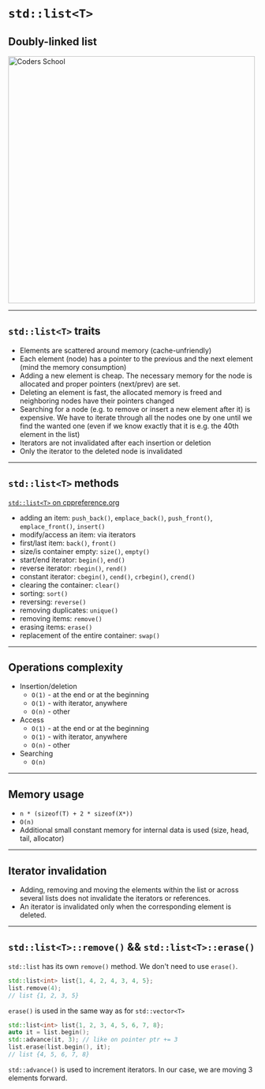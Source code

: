 <!-- .slide: data-background="#111111" -->

# `std::list<T>`

## Doubly-linked list

<a href="https://coders.school">
    <img width="500" src="../img/coders_school_logo.png" alt="Coders School" class="plain">
</a>

___

## `std::list<T>` traits

* <!-- .element: class="fragment fade-in" --> Elements are scattered around memory (cache-unfriendly)
* <!-- .element: class="fragment fade-in" --> Each element (node) has a pointer to the previous and the next element (mind the memory consumption)
* <!-- .element:  class="fragment fade-in" --> Adding a new element is cheap. The necessary memory for the node is allocated and proper pointers (next/prev) are set.
* <!-- .element: class="fragment fade-in" --> Deleting an element is fast, the allocated memory is freed and neighboring nodes have their pointers changed
* <!-- .element: class="fragment fade-in" --> Searching for a node (e.g. to remove or insert a new element after it) is expensive. We have to iterate through all the nodes one by one until we find the wanted one (even if we know exactly that it is e.g. the 40th element in the list)
* <!-- .element: class="fragment fade-in" --> Iterators are not invalidated after each insertion or deletion
* <!-- .element: class="fragment fade-in" --> Only the iterator to the deleted node is invalidated

___
<!-- .element: style="font-size: 0.9em" -->

## `std::list<T>` methods

[`std::list<T>` on cppreference.org](https://en.cppreference.com/w/cpp/container/list)

* <!-- .element: class="fragment fade-in" --> adding an item: <code>push_back()</code>, <code>emplace_back()</code>, <code>push_front()</code>, <code>emplace_front()</code>, <code>insert()</code>
* <!-- .element: class="fragment fade-in" --> modify/access an item: via iterators
* <!-- .element: class="fragment fade-in" --> first/last item: <code>back()</code>, <code>front()</code>
* <!-- .element: class="fragment fade-in" --> size/is container empty: <code>size()</code>, <code>empty()</code>
* <!-- .element: class="fragment fade-in" --> start/end iterator: <code>begin()</code>, <code>end()</code>
* <!-- .element: class="fragment fade-in" --> reverse iterator: <code>rbegin()</code>, <code>rend()</code>
* <!-- .element: class="fragment fade-in" --> constant iterator: <code>cbegin()</code>, <code>cend()</code>, <code>crbegin()</code>, <code>crend()</code>
* <!-- .element: class="fragment fade-in" --> clearing the container: <code>clear()</code>
* <!-- .element: class="fragment fade-in" --> sorting: <code>sort()</code>
* <!-- .element: class="fragment fade-in" --> reversing: <code>reverse()</code>
* <!-- .element: class="fragment fade-in" --> removing duplicates: <code>unique()</code>
* <!-- .element: class="fragment fade-in" --> removing items: <code>remove()</code>
* <!-- .element: class="fragment fade-in" --> erasing items: <code>erase()</code>
* <!-- .element: class="fragment fade-in" --> replacement of the entire container: <code>swap()</code>

___

## Operations complexity

* Insertion/deletion
  * `O(1)` - at the end or at the beginning
  * `O(1)` - with iterator, anywhere
  * `O(n)` - other
* Access
  * `O(1)` - at the end or at the beginning
  * `O(1)` - with iterator, anywhere
  * `O(n)` - other
* Searching
  * `O(n)`

___

## Memory usage

* `n * (sizeof(T) + 2 * sizeof(X*))`
* `O(n)`
* Additional small constant memory for internal data is used (size, head, tail, allocator)

___

## Iterator invalidation

* Adding, removing and moving the elements within the list or across several lists does not invalidate the iterators or references.
* An iterator is invalidated only when the corresponding element is deleted.

___

## `std::list<T>::remove()` && `std::list<T>::erase()`

`std::list` has its own `remove()` method. We don't need to use `erase()`.
<!-- .element: class="fragment fade-in" -->

```cpp []
std::list<int> list{1, 4, 2, 4, 3, 4, 5};
list.remove(4);
// list {1, 2, 3, 5}
```
<!-- .element: class="fragment fade-in" -->

`erase()` is used in the same way as for `std::vector<T>`
<!-- .element: class="fragment fade-in" -->

```cpp []
std::list<int> list{1, 2, 3, 4, 5, 6, 7, 8};
auto it = list.begin();
std::advance(it, 3); // like on pointer ptr += 3
list.erase(list.begin(), it);
// list {4, 5, 6, 7, 8}
```
<!-- .element: class="fragment fade-in" -->

`std::advance()` is used to increment iterators. In our case, we are moving 3 elements forward.
<!-- .element: class="fragment fade-in" -->
